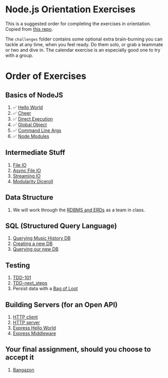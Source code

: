 # Node.js Orientation Exercises

This is a suggested order for completing the exercises in orientation. Copied from [this repo](https://github.com/nashville-software-school/bangazon-corp/tree/master/orientation/resources).

The `challenges` folder contains some optional extra brain-burning you can tackle at any time, when you feel ready. Do them solo, or grab a teammate or two and dive in. The calendar exercise is an especially good one to try with a group.

# Order of Exercises

## Basics of NodeJS

1. :white_check_mark: [Hello World](00-helloWorld.js)
1. :white_check_mark: [Cheer](01-cheer.js)
1. :white_check_mark: [Direct Execution](02-directExec.js)
1. :white_check_mark: [Global Object](03-global.js)
1. :white_check_mark: [Command Line Args](05-sum.js)
1. :white_check_mark: [Node Modules](06-chalkFlag.js)

## Intermediate Stuff
1. [File IO](./07-file_io.md)
1. [Async File IO](./08-async_file_io.md)
1. [Streaming IO](./09-streaminf-io.md)
1. [Modularity Diceroll](./14-modularity-diceroll.md)

## Data Structure
1. We will work through the [RDBMS and ERDs](./10-relational-database-ERD.md) as a team in class.

## SQL (Structured Query Language)
1. [Querying Music History DB](11-music_history.sql)
1. [Creating a new DB](./12-SQLite_create_db.md)
1. [Querying our new DB](./13-SQLite_create_db_02.md)

## Testing
1. [TDD-101](./15-testing_101.md)
1. [TDD-next_steps](./16-tdd-first-steps.md)
1. Persist data with a [Bag of Loot](./17-tdd_bag-o-loot.md)

## Building Servers (for an Open API)
1. [HTTP client](./18-http_client.md)
1. [HTTP server](./19-http-server.md)
1. [Express Hello World](./20-express-hello-world.md)
1. [Express Middleware](./21-express-middleware.md)

## Your final assignment, should you choose to accept it
1. [Bangazon](./22-bangazon-ERD.md)
